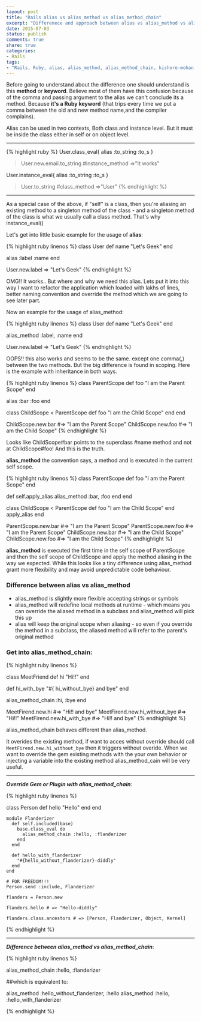```yaml
---
layout: post
title: "Rails alias vs alias_method vs alias_method_chain"
excerpt: "Differenece and approach between alias vs alias_method vs alias_method_chain. Detail explanation of alias, alias_method and alias_method_chain"
date: 2015-07-03
status: publish
comments: true
share: true
categories:
- Rails 
tags:
- "Rails, Ruby, alias, alias_method, alias_method_chain, kishore-mohan, kishore.M, difference between alias vs alias_method vs alias_method_chain"
---
```


Before going to understand about the difference one should understand is this <b>method</b> or <b>keyword</b>. Believe most of them have this confusion because of the comma and passing argument to the alias we can't conclude its a method. Because **it's a Ruby keyword** (that trips every time we put a comma between the old and new method name,and the compiler complains).

Alias can be used in two contexts, Both class and instance level. But it must be inside the class either in self or on object level.

___
{% highlight ruby %}
User.class_eval{ alias :to_string :to_s }
> User.new.email.to_string #instance_method
=>"It works"

User.instance_eval{ alias :to_string :to_s }
>User.to_string #class_method
=>"User"
{% endhighlight %}
___

As a special case of the above, if "self" is a class, then you're
aliasing an existing method to a singleton method of the class - and a
singleton method of the class is what we usually call a class method.
That's why instance_eval()


Let's get into little basic example for the usage of **alias**:

{% highlight ruby linenos %}
class User
  def name
    "Let's Geek"
  end
 
  alias :label :name
end
 
User.new.label 
=> "Let's Geek"
{% endhighlight %}


OMG!! It works.. But where and why we need this alias. Lets put it into this way I want to refactor the application which loaded with lakhs of lines, better naming convention and override the method which we are going to see later part.

Now an example for the usage of alias_method:

{% highlight ruby linenos %}
class User
  def name
    "Let's Geek"
  end
 
  alias_method :label, :name
end
 
User.new.label 
=> "Let's Geek"
{% endhighlight %}

OOPS!! this also works and seems to be the same. except one comma(,) between the two methods. But the big difference is found in scoping. Here is the example with inheritance in both ways.

{% highlight ruby linenos %}
class ParentScope
  def foo
    "I am the Parent Scope"
  end
 
  alias :bar :foo
end

class ChildScope < ParentScope
  def foo
  	"I am the Child Scope"
  end
end

ChildScope.new.bar #=> "I am the Parent Scope"
ChildScope.new.foo #=> "I am the Child Scope"
{% endhighlight %}

Looks like ChildScope#bar points to the superclass #name method and not at ChildScope#foo! And this is the truth.

**alias_method** the convention says, a method and is executed in the current self scope.

{% highlight ruby linenos %}
class ParentScope
  def foo
    "I am the Parent Scope"
  end
 
  def self.apply_alias
    alias_method :bar, :foo
  end
end

class ChildScope < ParentScope
  def foo
  	"I am the Child Scope"
  end
  apply_alias
end


ParentScope.new.bar #=> "I am the Parent Scope"
ParentScope.new.foo #=> "I am the Parent Scope"
ChildScope.new.bar #=> "I am the Child Scope"
ChildScope.new.foo #=> "I am the Child Scope"
{% endhighlight %}

**alias_method** is executed the first time in the self scope of ParentScope and then the self scope of ChildScope and apply the method aliasing in the way we expected. While this looks like a tiny difference using alias_method grant more flexibility and may avoid unpredictable code behaviour.

### Difference between alias vs alias_method


   * alias_method is slightly more flexible accepting strings or symbols
   * alias_method will redefine local methods at runtime - which means you can override the aliased method in a subclass and alias_method will pick this up
   * alias will keep the original scope when aliasing - so even if you override the method in a subclass, the aliased method will refer to the parent's original method

### Get into alias_method_chain:
{% highlight ruby linenos %}

class MeetFriend
  def hi
    "Hi!!"
  end

  def hi_with_bye
  	"#{ hi_without_bye} and bye" 
  end

  alias_method_chain :hi, :bye
end

MeetFirend.new.hi #=> "Hi!! and bye"
MeetFirend.new.hi_without_bye #=> "Hi!!"
MeetFirend.new.hi_with_bye #=> "Hi!! and bye"
{% endhighlight %}

alias_method_chain behaves different than alias_method.


It overides the existing method, if want to acces without override should call ```MeetFirend.new.hi_without_bye``` then it triggers without overide.
When we want to override the gem existing methods with the your own behavior or injecting a variable into the existing method alias_method_cain will be very useful.

___
***Override Gem or Plugin with alias_method_chain***: 

{% highlight ruby linenos %}

  class Person
      def hello
        "Hello"
      end
    end

    module Flanderizer
      def self.included(base)
        base.class_eval do
          alias_method_chain :hello, :flanderizer
        end
      end

      def hello_with_flanderizer
        "#{hello_without_flanderizer}-diddly"
      end
    end

    # FOR FREEDOM!!!
    Person.send :include, Flanderizer

    flanders = Person.new

    flanders.hello # => "Hello-diddly"

    flanders.class.ancestors # => [Person, Flanderizer, Object, Kernel]
  {% endhighlight %}

___
***Difference between alias_method vs alias_method_chain***:

{% highlight ruby linenos %}

alias_method_chain :hello, :flanderizer

##which is equivalent to:

alias_method :hello_without_flanderizer, :hello
alias_method :hello, :hello_with_flanderizer

{% endhighlight %}
